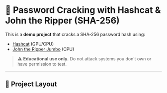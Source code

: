 # 🔐 Password Cracking with Hashcat & John the Ripper (SHA-256)

This is a **demo project** that cracks a SHA-256 password hash using:
- [Hashcat](https://hashcat.net/hashcat/) (GPU/CPU)
- [John the Ripper Jumbo](https://www.openwall.com/john/) (CPU)

> ⚠️ **Educational use only.** Do not attack systems you don’t own or have permission to test.

---

## 📂 Project Layout
